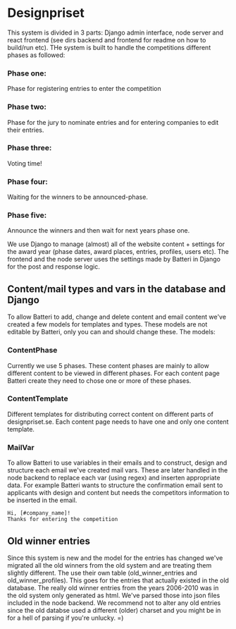 # Designpriset

This system is divided in 3 parts: Django admin interface, node server and react frontend (see dirs backend and frontend for readme on how to build/run etc).
THe system is built to handle the competitions different phases as followed:

### Phase one: 
Phase for registering entries to enter the competition
### Phase two: 
Phase for the jury to nominate entries and for entering companies to edit their entries.
### Phase three: 
Voting time!
### Phase four: 
Waiting for the winners to be announced-phase.
### Phase five: 
Announce the winners and then wait for next years phase one.

We use Django to manage (almost) all of the website content + settings for the award year (phase dates, award places, entries, profiles, users etc).
The frontend and the node server uses the settings made by Batteri in Django for the post and response logic.

## Content/mail types and vars in the database and Django

To allow Batteri to add, change and delete content and email content we've created a few models for templates and types. 
These models are not editable by Batteri, only you can and should change these.
The models:

### ContentPhase
Currently we use 5 phases. These content phases are mainly to allow different content to be viewed in different phases.
For each content page Batteri create they need to chose one or more of these phases.

### ContentTemplate
Different templates for distributing correct content on different parts of designpriset.se.
Each content page needs to have one and only one content template.

### MailVar
To allow Batteri to use variables in their emails and to construct, design and structure each email we've created mail vars.
These are later handled in the node backend to replace each var (using regex) and inserten appropriate data.
For example Batteri wants to structure the confirmation email sent to applicants with design and content but needs the competitors information to be inserted in the email.
```
Hi, [#company_name]!
Thanks for entering the competition
```

## Old winner entries
Since this system is new and the model for the entries has changed we've migrated all the old winners from the old system and are treating them slightly different.
The use their own table (old_winner_entries and old_winner_profiles). This goes for the entries that actually existed in the old database. The really old winner entries from the years 2006-2010 was in the old system only generated as html.
We've parsed those into json files included in the node backend.
We recommend not to alter any old entries since the old databse used a different (older) charset and you might be in for a hell of parsing if you're unlucky. =)